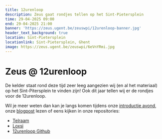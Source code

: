 ```yaml
--- 
title: 12urenloop 
description: Zeus gaat rondjes tellen op het Sint-Pietersplein 
time: 29-04-2025 09:00
end: 29-04-2025 21:00
banner: 'https://zeus.ugent.be/zeuswpi/12urenloop-banner.jpg'
header_text_background: true
location: Sint-Pietersplein
locationlink: Sint-Pietersplein, Ghent
image: https://zeus.ugent.be/zeuswpi/6eVnYRmi.jpg
---
```


# Zeus @ 12urenloop 

De kelder staat rond deze tijd zeer leeg aangezien wij (en al het materiaal) op het Sint-Pitersplein te vinden zijn! 
Ook dit jaar tellen wij er de rondjes voor de 12urenloop. 

Wil je meer weten dan kan je langs komen tijdens onze [introductie avond](https://zeus.gent/events/24-25/sub_12_introductie/), onze [blogpost](https://zeus.ugent.be/blog/22-23/12urenloop/) lezen of eens kijken in onze repositories:

- [Telraam](https://github.com/12urenloop/Telraam)
- [Loxsi](https://github.com/12urenloop/Loxsi)
- [12urenloop Github](https://github.com/12urenloop)

